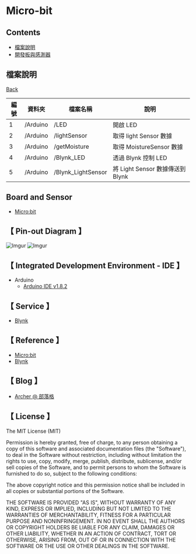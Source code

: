 # Micro-bit

## Contents

- [檔案說明](#檔案說明)
- [開發板與感測器](#board-and-sensor)

## 檔案說明
[Back](#contents)

| 編號 | 資料夾 |  檔案名稱 | 說明  |
|---|---|---|---|
|1| /Arduino  | /LED | 開啟 LED  |
|2| /Arduino  | /lightSensor | 取得 light Sensor 數據 |
|3| /Arduino  | /getMoisture  | 取得 MoistureSensor 數據 |
|4| /Arduino  | /Blynk_LED | 透過 Blynk 控制 LED |
|5| /Arduino  | /Blynk_LightSensor |  將 Light Sensor 數據傳送到 Blynk  |


## Board and Sensor

* [Micro:bit](http://microbit.org/)

## 【 Pin-out Diagram 】
![Imgur](http://i.imgur.com/YT8kXJ0.jpg)
![Imgur](http://i.imgur.com/tMi6rZj.jpg)

## 【 Integrated Development Environment - IDE 】
 
 * Arduino
   *  [Arduino IDE v1.8.2](https://www.arduino.cc/en/Main/Software)
      
## 【 Service 】

* [Blynk](http://www.blynk.cc/)

## 【 Reference 】

* [Micro:bit](http://microbit.org/)
* [Blynk](http://www.blynk.cc/)

## 【 Blog 】
* [Archer @ 部落格](https://github.com/ArcherHuang/MyBlog/blob/master/README.md)

## 【 License 】

The MIT License (MIT)

Permission is hereby granted, free of charge, to any person obtaining a copy of this software and associated documentation files (the "Software"), to deal in the Software without restriction, including without limitation the rights to use, copy, modify, merge, publish, distribute, sublicense, and/or sell copies of the Software, and to permit persons to whom the Software is furnished to do so, subject to the following conditions:

The above copyright notice and this permission notice shall be included in all copies or substantial portions of the Software.

THE SOFTWARE IS PROVIDED "AS IS", WITHOUT WARRANTY OF ANY KIND, EXPRESS OR IMPLIED, INCLUDING BUT NOT LIMITED TO THE WARRANTIES OF MERCHANTABILITY, FITNESS FOR A PARTICULAR PURPOSE AND NONINFRINGEMENT. IN NO EVENT SHALL THE AUTHORS OR COPYRIGHT HOLDERS BE LIABLE FOR ANY CLAIM, DAMAGES OR OTHER LIABILITY, WHETHER IN AN ACTION OF CONTRACT, TORT OR OTHERWISE, ARISING FROM, OUT OF OR IN CONNECTION WITH THE SOFTWARE OR THE USE OR OTHER DEALINGS IN THE SOFTWARE.

